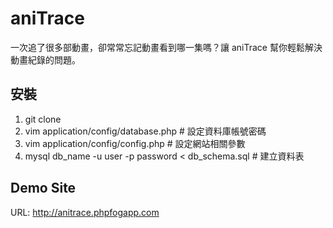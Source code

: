 aniTrace
========

一次追了很多部動畫，卻常常忘記動畫看到哪一集嗎？讓 aniTrace 幫你輕鬆解決動畫紀錄的問題。


安裝
----

1. git clone
1. vim application/config/database.php  # 設定資料庫帳號密碼
1. vim application/config/config.php    # 設定網站相關參數
1. mysql db_name -u user -p password < db_schema.sql  # 建立資料表


Demo Site
---------

URL: http://anitrace.phpfogapp.com
